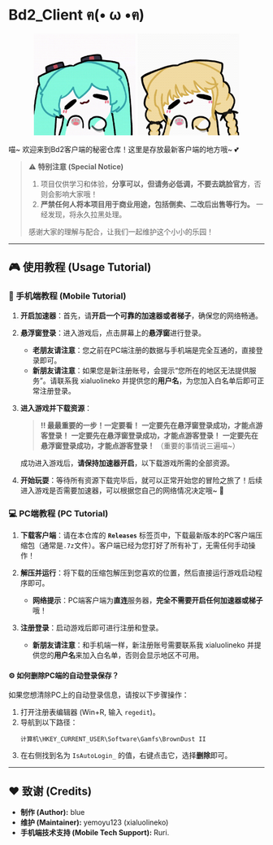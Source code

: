 # Bd2_Client ฅ(• ω •ฅ)

<p align="center">
  <img src="./assets/A74CA398376649E62945163BA63CAD19_0.gif" alt="Miku Dance" width="200">
  <img src="./assets/D40E811E08889855086CC7C89DE75F0D_0.gif" alt="Blonde Cat Girl Dance" width="200">
</p>

喵~ 欢迎来到Bd2客户端的秘密仓库！这里是存放最新客户端的地方哦~ 💕 

> ⚠️ **特别注意 (Special Notice)**
> 1.  项目仅供学习和体验，**分享可以，但请务必低调，不要去跳脸官方**，否则会影响大家哦！
> 2.  **严禁任何人将本项目用于商业用途，包括倒卖、二改后出售等行为。** 一经发现，将永久拉黑处理。
> 
> 感谢大家的理解与配合，让我们一起维护这个小小的乐园！

---

## 🎮 使用教程 (Usage Tutorial)

### 📱 手机端教程 (Mobile Tutorial)

1.  **开启加速器**：首先，请**开启一个可靠的加速器或者梯子**，确保您的网络畅通。

2.  **悬浮窗登录**：进入游戏后，点击屏幕上的**悬浮窗**进行登录。
    * **老朋友请注意**：您之前在PC端注册的数据与手机端是完全互通的，直接登录即可。
    * **新朋友请注意**：如果您是新注册账号，会提示“您所在的地区无法提供服务”。请联系我 xialuolineko 并提供您的**用户名**，为您加入白名单后即可正常注册登录。

3.  **进入游戏并下载资源**：
    > **‼️ 最最重要的一步！一定要看！**
    > **一定要先在悬浮窗登录成功，才能点游客登录！**
    > **一定要先在悬浮窗登录成功，才能点游客登录！**
    > **一定要先在悬浮窗登录成功，才能点游客登录！**
    > （重要的事情说三遍喵~）

    成功进入游戏后，**请保持加速器开启**，以下载游戏所需的全部资源。

4.  **开始玩耍**：等待所有资源下载完毕后，就可以正常开始您的冒险之旅了！后续进入游戏是否需要加速器，可以根据您自己的网络情况决定哦~ 🚀

### 💻 PC端教程 (PC Tutorial)

1.  **下载客户端**：请在本仓库的 **`Releases`** 标签页中，下载最新版本的PC客户端压缩包（通常是`.7z`文件）。客户端已经为您打好了所有补丁，无需任何手动操作！

2.  **解压并运行**：将下载的压缩包解压到您喜欢的位置，然后直接运行游戏启动程序即可。
    * **网络提示**：PC端客户端为**直连**服务器，**完全不需要开启任何加速器或梯子**哦！

3.  **注册登录**：启动游戏后即可进行注册和登录。
    * **新朋友请注意**：和手机端一样，新注册账号需要联系我 xialuolineko 并提供您的**用户名**来加入白名单，否则会显示地区不可用。

#### ⚙️ **如何删除PC端的自动登录保存？**

如果您想清除PC上的自动登录信息，请按以下步骤操作：
1.  打开注册表编辑器 (Win+R, 输入 `regedit`)。
2.  导航到以下路径：
    ```
    计算机\HKEY_CURRENT_USER\Software\Gamfs\BrownDust II
    ```
3.  在右侧找到名为 `IsAutoLogin_` 的值，右键点击它，选择**删除**即可。

---

## ❤️ 致谢 (Credits)

* **制作 (Author):** blue
* **维护 (Maintainer):** yemoyu123 (xialuolineko)
* **手机端技术支持 (Mobile Tech Support):** Ruri.
